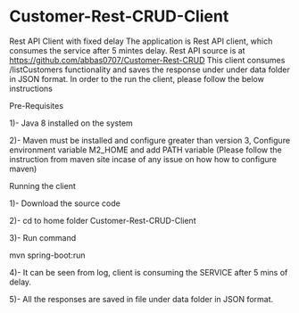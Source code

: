 # Customer-Rest-CRUD-Client
Rest API Client with fixed delay
The application is Rest API client, which consumes the service after 5 mintes delay. Rest API source is at https://github.com/abbas0707/Customer-Rest-CRUD
This client consumes /listCustomers functionality and saves the response under under data folder in JSON format.
In order to the run the client, please follow the below instructions

Pre-Requisites

1)- Java 8 installed on the system

2)- Maven must be installed and configure greater than version 3, Configure environment variable M2_HOME and add PATH variable (Please follow the instruction from maven site incase of any issue on how how to configure maven) 



Running the client

1)- Download the source code

2)- cd to home folder  Customer-Rest-CRUD-Client

3)- Run command 

   mvn spring-boot:run
   
4)- It can be seen from log, client is consuming the SERVICE after 5 mins of delay.

5)- All the responses are saved in file under data folder in JSON format.

